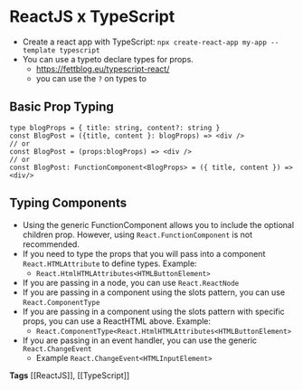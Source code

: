 # ReactJS x TypeScript

- Create a react app with TypeScript: `npx create-react-app my-app --template typescript`
- You can use a typeto declare types for props.
  - https://fettblog.eu/typescript-react/
  - you can use the `?` on types to

## Basic Prop Typing

```
type blogProps = { title: string, content?: string }
const BlogPost = ({title, content }: blogProps) => <div />
// or
const BlogPost = (props:blogProps) => <div />
// or
const BlogPost: FunctionComponent<BlogProps> = ({ title, content }) => <div/>
```

## Typing Components

- Using the generic FunctionComponent allows you to include the optional children prop. However, using `React.FunctionComponent` is not recommended.
- If you need to type the props that you will pass into a component `React.HTMLAttribute` to define types. Example:
  - `React.HtmlHTMLAttributes<HTMLButtonElement>`
- If you are passing in a node, you can use `React.ReactNode`
- If you are passing in a component using the slots pattern, you can use `React.ComponentType`
- If you are passing in a component using the slots pattern with specific props, you can use a ReactHTML above. Example:
  - `React.ComponentType<React.HtmlHTMLAttributes<HTMLButtonElement>`
- If you are passing in an event handler, you can use the generic `React.ChangeEvent`
  - Example `React.ChangeEvent<HTMLInputElement>`

**Tags** [[ReactJS]], [[TypeScript]]
